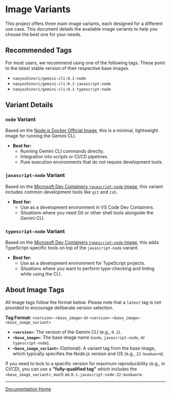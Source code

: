 # Image Variants

This project offers three main image variants, each designed for a different use case. This document details the available image variants to help you choose the best one for your needs.

## Recommended Tags

For most users, we recommend using one of the following tags. These point to the latest stable version of their respective base images.

* `naoyoshinori/gemini-cli:0.1-node`
* `naoyoshinori/gemini-cli:0.1-javascript-node`
* `naoyoshinori/gemini-cli:0.1-typescript-node`

## Variant Details

### `node` Variant

Based on the [Node.js Docker Official Image](https://hub.docker.com/_/node), this is a minimal, lightweight image for running the Gemini CLI.

* **Best for:**
  * Running Gemini CLI commands directly.
  * Integration into scripts or CI/CD pipelines.
  * Pure execution environments that do not require development tools.

### `javascript-node` Variant

Based on the [Microsoft Dev Containers `javascript-node` image](https://github.com/devcontainers/templates/tree/main/src/javascript-node), this variant includes common development tools like `git` and `zsh`.

* **Best for:**
  * Use as a development environment in VS Code Dev Containers.
  * Situations where you need Git or other shell tools alongside the Gemini CLI.

### `typescript-node` Variant

Based on the [Microsoft Dev Containers `typescript-node` image](https://github.com/devcontainers/templates/tree/main/src/typescript-node), this adds TypeScript-specific tools on top of the `javascript-node` variant.

* **Best for:**
  * Use as a development environment for TypeScript projects.
  * Situations where you want to perform type-checking and linting while using the CLI.

## About Image Tags

All image tags follow the format below. Please note that a `latest` tag is not provided to encourage deliberate version selection.

**Tag Format:** `<version>-<base_image>` or `<version>-<base_image>-<base_image_variant>`

* **`<version>`**: The version of the Gemini CLI (e.g., `0.1`).
* **`<base_image>`**: The base image name (`node`, `javascript-node`, or `typescript-node`).
* **`<base_image_variant>`** (Optional): A variant tag from the base image, which typically specifies the Node.js version and OS (e.g., `22-bookworm`).

If you need to lock to a specific version for maximum reproducibility (e.g., in CI/CD), you can use a **"fully-qualified tag"** which includes the `<base_image_variant>`, such as `0.1-javascript-node-22-bookworm`.

---

[Documentation Home](./index.md)
